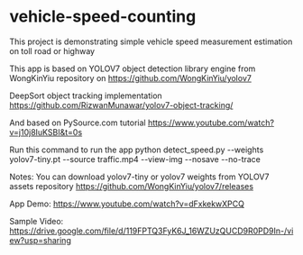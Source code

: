 # vehicle-speed-counting
This project is demonstrating simple vehicle speed measurement estimation on toll road or highway

This app is based on YOLOV7 object detection library engine from WongKinYiu repository on https://github.com/WongKinYiu/yolov7 

DeepSort object tracking implementation
https://github.com/RizwanMunawar/yolov7-object-tracking/

And based on PySource.com tutorial
https://www.youtube.com/watch?v=j10j8IuKSBI&t=0s

Run this command to run the app
python detect_speed.py --weights yolov7-tiny.pt --source traffic.mp4 --view-img --nosave --no-trace

Notes:
You can download yolov7-tiny or yolov7 weights from YOLOV7 assets repository https://github.com/WongKinYiu/yolov7/releases

App Demo:
https://www.youtube.com/watch?v=dFxkekwXPCQ

Sample Video:
https://drive.google.com/file/d/119FPTQ3FyK6J_16WZUzQUCD9R0PD9In-/view?usp=sharing
